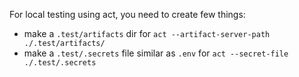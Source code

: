 For local testing using act, you need to create few things: 
- make a `.test/artifacts` dir for `act --artifact-server-path ./.test/artifacts/`
- make a `.test/.secrets` file similar as `.env` for `act --secret-file ./.test/.secrets`